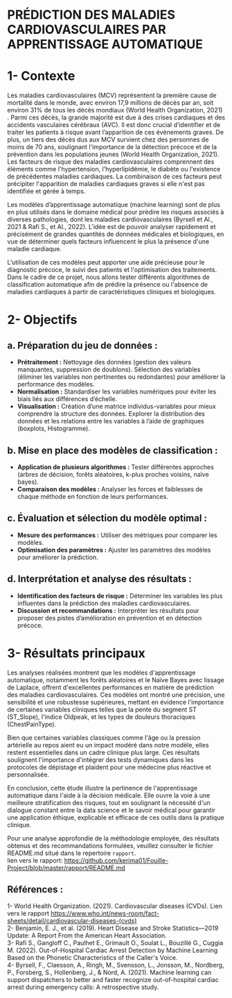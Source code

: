 
# PRÉDICTION DES MALADIES CARDIOVASCULAIRES PAR APPRENTISSAGE AUTOMATIQUE


# **1- Contexte**
Les maladies cardiovasculaires (MCV) représentent la première cause de mortalité dans le monde, avec environ 17,9 millions de décès par an, soit environ 31% de tous les décès mondiaux (World Health Organization, 2021) . Parmi ces décès, la grande majorité est due à des crises cardiaques et des accidents vasculaires cérébraux (AVC). Il est donc crucial d’identifier et de traiter les patients à risque avant l’apparition de ces événements graves.
De plus, un tiers des décès dus aux MCV survient chez des personnes de moins de 70 ans, soulignant l'importance de la détection précoce et de la prévention dans les populations jeunes (World Health Organization, 2021).
Les facteurs de risque des maladies cardiovasculaires comprennent des éléments comme l'hypertension, l'hyperlipidémie, le diabète ou l'existence de précédentes maladies cardiaques. La combinaison de ces facteurs peut précipiter l'apparition de maladies cardiaques graves si elle n'est pas identifiée et gérée à temps.

Les modèles d’apprentissage automatique (machine learning) sont de plus en plus utilisés dans le domaine médical pour prédire les risques associés à diverses pathologies, dont les maladies cardiovasculaires (Byrsell et Al., 2021 & Rafi S., et Al., 2022). L'idée est de pouvoir analyser rapidement et précisément de grandes quantités de données médicales et biologiques, en vue de déterminer quels facteurs influencent le plus la présence d'une maladie cardiaque.  

L’utilisation de ces modèles peut apporter une aide précieuse pour le diagnostic précoce, le suivi des patients et l'optimisation des traitements. Dans le cadre de ce projet, nous allons tester différents algorithmes de classification automatique afin de prédire la présence ou l'absence de maladies cardiaques à partir de caractéristiques cliniques et biologiques.

# **2- Objectifs**    
## **a. Préparation du jeu de données :**    
- **Prétraitement :** Nettoyage des données (gestion des valeurs manquantes, suppression de doublons). Sélection des variables (éliminer les variables non pertinentes ou redondantes) pour améliorer la performance des modèles.  
- **Normalisation :** Standardiser les variables numériques pour éviter les biais liés aux différences d’échelle.  
- **Visualisation :** Création d’une matrice individus-variables pour mieux comprendre la structure des données. Explorer la distribution des données et les relations entre les variables à l’aide de graphiques (boxplots, Histogramme).  

## **b. Mise en place des modèles de classification :**  
- **Application de plusieurs algorithmes :** Tester différentes approches (arbres de décision, forêts aléatoires, k-plus proches voisins, naïve bayes).  
- **Comparaison des modèles :** Analyser les forces et faiblesses de chaque méthode en fonction de leurs performances.  

## **c. Évaluation et sélection du modèle optimal :**  
- **Mesure des performances :** Utiliser des métriques pour comparer les modèles.  
- **Optimisation des paramètres :** Ajuster les paramètres des modèles pour améliorer la prédiction.  

## **d.  Interprétation et analyse des résultats :**  
- **Identification des facteurs de risque :** Déterminer les variables les plus influentes dans la prédiction des maladies cardiovasculaires.  
- **Discussion et recommandations :** Interpréter les résultats pour proposer des pistes d’amélioration en prévention et en détection précoce.    

# **3- Résultats principaux**  

Les analyses réalisées montrent que les modèles d'apprentissage automatique, notamment les forêts aléatoires et le Naïve Bayes avec lissage de Laplace, offrent d'excellentes performances en matière de prédiction des maladies cardiovasculaires. Ces modèles ont montré une précision, une sensibilité et une robustesse supérieures, mettant en évidence l'importance de certaines variables cliniques telles que la pente du segment ST (ST_Slope), l'indice Oldpeak, et les types de douleurs thoraciques (ChestPainType).  

Bien que certaines variables classiques comme l'âge ou la pression artérielle au repos aient eu un impact modéré dans notre modèle, elles restent essentielles dans un cadre clinique plus large. Ces résultats soulignent l'importance d'intégrer des tests dynamiques dans les protocoles de dépistage et plaident pour une médecine plus réactive et personnalisée.  

En conclusion, cette étude illustre la pertinence de l'apprentissage automatique dans l'aide à la décision médicale. Elle ouvre la voie à une meilleure stratification des risques, tout en soulignant la nécessité d'un dialogue constant entre la data science et le savoir médical pour garantir une application éthique, explicable et efficace de ces outils dans la pratique clinique.  


Pour une analyse approfondie de la méthodologie employée, des résultats obtenus et des recommandations formulées, veuillez consulter le fichier README.md situé dans le repertoire `rapport`.     
lien vers le rapport:  https://github.com/kerima01/Fouille-Project/blob/master/rapport/README.md

## **Références :**  
1- World Health Organization. (2021). Cardiovascular diseases (CVDs). Lien vers le rapport https://www.who.int/news-room/fact-sheets/detail/cardiovascular-diseases-(cvds)  
2- Benjamin, E. J., et al. (2019). Heart Disease and Stroke Statistics—2019 Update: A Report From the American Heart Association.  
3- Rafi S., Gangloff C., Paulhet E., Grimault O., Soulat L., Bouzillé G., Cuggia M. (2022). Out-of-Hospital Cardiac Arrest Detection by Machine Learning Based on the Phonetic Characteristics of the Caller's Voice.  
4- Byrsell, F., Claesson, A., Ringh, M., Svensson, L., Jonsson, M., Nordberg, P., Forsberg, S., Hollenberg, J., & Nord, A. (2021). Machine learning can support dispatchers to better and faster recognize out-of-hospital cardiac arrest during emergency calls: A retrospective study.
